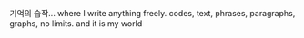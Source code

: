 기억의 습작...
where I write anything freely. codes, text, phrases, paragraphs, graphs, no limits. and it is my world
